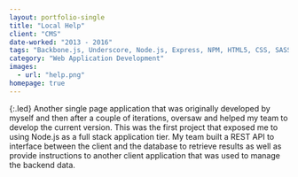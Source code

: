 ```yaml
---
layout: portfolio-single
title: "Local Help"
client: "CMS"
date-worked: "2013 - 2016"
tags: "Backbone.js, Underscore, Node.js, Express, NPM, HTML5, CSS, SASS, LESS, Git, MySQL, GitHub Enterprise, Bamboo, Jenkins, JIRA, Confluence, Linux, AWS, Shell Scripting, Akamai, Agile"
category: "Web Application Development"
images:
  - url: "help.png"
homepage: true
---
```

{:.led}
Another single page application that was originally developed by myself and then after a couple of iterations, oversaw and helped my team to develop the current version.  This was the first project that exposed me to using Node.js as a full stack application tier.  My team built a REST API to interface between the client and the database to retrieve results as well as provide instructions to another client application that was used to manage the backend data.